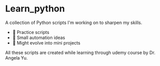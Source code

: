 # Learn_python
A collection of Python scripts I'm working on to sharpen my skills.  
- 🔹 Practice scripts
- 🔹 Small automation ideas
- 🔹 Might evolve into mini projects

All these scripts are created while learning through udemy course by Dr. Angela Yu.

